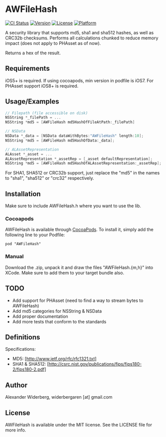 # AWFileHash

[![CI Status](https://travis-ci.org/leetal/AWFileHash.svg?branch=master)](https://travis-ci.org/leetal/AWFileHash)
[![Version](https://img.shields.io/cocoapods/v/AWFileHash.svg?style=flat)](http://cocoadocs.org/docsets/AWFileHash)
[![License](https://img.shields.io/cocoapods/l/AWFileHash.svg?style=flat)](http://cocoadocs.org/docsets/AWFileHash)
[![Platform](https://img.shields.io/cocoapods/p/AWFileHash.svg?style=flat)](http://cocoadocs.org/docsets/AWFileHash)

A security library that supports md5, sha1 and sha512 hashes, as well as CRC32b checksums. Performs all calculations chunked to reduce memory impact (does not apply to PHAsset as of now).

Returns a hex of the result.

## Requirements

iOS5+ is required. If using cocoapods, min version in podfile is iOS7. For PHAsset support iOS8+ is required.

## Usage/Examples
```objectivec
// Filepath (file accessible on disk)
NSString *_filePath = ...
NSString *md5 = [AWFileHash md5HashOfFileAtPath:_filePath]

// NSData
NSData *_data = [NSData dataWithBytes:"AWFileHash" length:10];
NSString *md5 = [AWFileHash md5HashOfData:_data];

// ALAssetRepresentation
ALAsset *_asset = ...
ALAssetRepresentation *_assetRep = [_asset defaultRepresentation];
NSString *md5 = [AWFileHash md5HashOfALAssetRepresentation:_assetRep];
```

For SHA1, SHA512 or CRC32b  support, just replace the "md5" in the names to "sha1", "sha512" or "crc32" respectively.

## Installation

Make sure to include AWFileHash.h where you want to use the lib.

### Cocoapods
AWFileHash is available through [CocoaPods](http://cocoapods.org). To install
it, simply add the following line to your Podfile:

    pod "AWFileHash"

### Manual
Download the .zip, unpack it and draw the files "AWFileHash.{m,h}" into XCode. Make sure to add them to your target bundle also.

## TODO

* Add support for PHAsset (need to find a way to stream bytes to AWFileHash)
* Add md5 categories for NSString & NSData
* Add proper documentation
* Add more tests that conform to the standards

## Definitions

Specifications: 
* MD5: [http://www.ietf.org/rfc/rfc1321.txt]
* SHA1 & SHA512: [http://csrc.nist.gov/publications/fips/fips180-2/fips180-2.pdf] 

## Author

Alexander Widerberg, widerbergaren [at] gmail.com

## License

AWFileHash is available under the MIT license. See the LICENSE file for more info.
